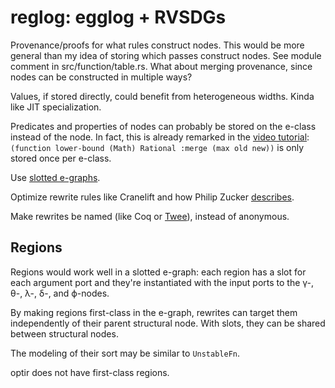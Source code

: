 # reglog: egglog + RVSDGs

Provenance/proofs for what rules construct nodes. This would be more general
than my idea of storing which passes construct nodes. See module comment in
src/function/table.rs. What about merging provenance, since nodes can be
constructed in multiple ways?

Values, if stored directly, could benefit from heterogeneous widths. Kinda like
JIT specialization.

Predicates and properties of nodes can probably be stored on the e-class instead
of the node. In fact, this is already remarked in the [video tutorial](https://www.youtube.com/watch?v=N2RDQGRBrSY):
`(function lower-bound (Math) Rational :merge (max old new))` is only stored
once per e-class.

Use [slotted e-graphs](pldi2024/slotted_e-graphs.md).

Optimize rewrite rules like Cranelift and how Philip Zucker [describes](pldi2024/e-graphs_and_automated_reasoning.md#simplification-and-completion).

Make rewrites be named (like Coq or [Twee](pldi2024/e-graphs_and_automated_reasoning.md#union-find-is-ground-atomic-completion)),
instead of anonymous.

## Regions

Regions would work well in a slotted e-graph: each region has a slot for each
argument port and they're instantiated with the input ports to the γ-, θ-, λ-,
δ-, and ϕ-nodes.

By making regions first-class in the e-graph, rewrites can target them
independently of their parent structural node. With slots, they can be shared
between structural nodes.

The modeling of their sort may be similar to `UnstableFn`.

optir does not have first-class regions.
